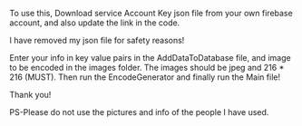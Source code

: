 To use this, Download service Account Key json file from your own firebase account, and also update the link in the code.

I have removed my json file for safety reasons!

Enter your info in key value pairs in the AddDataToDatabase file, and image to be encoded in the images folder. The images should be jpeg and 216 * 216 (MUST).
Then run the EncodeGenerator and finally run the Main file!

Thank you!


PS-Please do not use the pictures and info of the people I have used.
